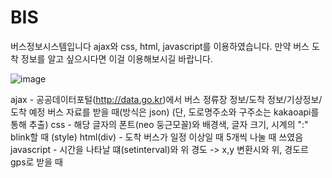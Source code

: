 # BIS

버스정보시스템입니다
ajax와 css, html, javascript를 이용하였습니다.
만약 버스 도착 정보를 알고 싶으시다면 이걸 이용해보시길 바랍니다.

![image](https://github.com/jdi512/BIS/assets/156891813/cafb84e9-8c41-4b10-b9b4-3686df0da25b)

ajax - 공공데이터포털(http://data.go.kr)에서 버스 정류장 정보/도착 정보/기상정보/도착 예정 버스 자료를 받을 때(방식은 json)  (단, 도로명주소와 구주소는 kakaoapi를 통해 추출)
css - 해당 글자의 폰트(neo 둥근모꼴)와 배경색, 글자 크기, 시계의 ":" blink할 때 (style)
html(div) - 도착 버스가 일정 이상일 때 5개씩 나눌 때 쓰였음
javascript - 시간을 나타날 떄(setinterval)와 위 경도 -> x,y 변환시와 위, 경도르 gps로 받을 때 
